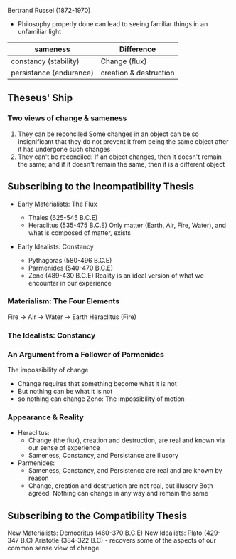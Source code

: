 Bertrand Russel (1872-1970)
- Philosophy properly done can lead to seeing familiar things in an unfamiliar light


| sameness                | Difference             |
| ----------------------- | ---------------------- |
| constancy (stability)   | Change (flux)          |
| persistance (endurance) | creation & destruction |

## Theseus' Ship

### Two views of change & sameness
1. They can be reconciled Some changes in an object can be so insignificant that they do not prevent it from being the same object after it has undergone such changes
2. They can't be reconciled: If an object changes, then it doesn't remain the same; and if it doesn't remain the same, then it is a different object

## Subscribing to the Incompatibility Thesis
- Early Materialists: The Flux
	- Thales (625-545 B.C.E)
	- Heraclitus (535-475 B.C.E)
Only matter (Earth, Air, Fire, Water), and what is composed of matter, exists

- Early Idealists: Constancy
	- Pythagoras (580-496 B.C.E)
	- Parmenides (540-470 B.C.E)
	- Zeno (489-430 B.C.E)
Reality is an ideal version of what we encounter in our experience


### Materialism: The Four Elements
Fire -> Air -> Water -> Earth
Heraclitus (Fire)

### The Idealists: Constancy

### An Argument from a Follower of Parmenides
The impossibility of change
- Change requires that something become what it is not
- But nothing can be what it is not
- so nothing can change
Zeno: The impossibility of motion

### Appearance & Reality
- Heraclitus:
	- Change (the flux), creation and destruction, are real and known via our sense of experience
	- Sameness, Constancy, and Persistance are illusory
- Parmenides:
	- Sameness, Constancy, and Persistence are real and are known by reason
	- Change, creation and destruction are not real, but illusory
Both agreed: Nothing can change in any way and remain the same

## Subscribing to the Compatibility Thesis
New Materialists: Democritus (460-370 B.C.E)
New Idealists:
	Plato (429-347 B.C)
	Aristotle (384-322 B.C) - recovers some of the aspects of our common sense view of change
